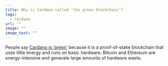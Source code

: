 ```yaml
---
title: Why is Cardano called ‘the green blockchain’?
tags:
  - Cardano
url: ""
image: ""
image_text: ""
---
```



People say [Cardano is ‘green’](https://iohk.io/en/blog/posts/2021/08/17/why-they-re-calling-cardano-the-green-blockchain/) because it is a proof-of-stake blockchain that uses little energy and runs on basic hardware. Bitcoin and Ethereum are energy-intensive and generate large amounts of hardware waste.
